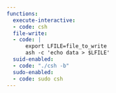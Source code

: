 ```yaml
---
functions:
  execute-interactive:
  - code: csh
  file-write:
  - code: |
      export LFILE=file_to_write
      ash -c 'echo data > $LFILE'
  suid-enabled:
  - code: "./csh -b"
  sudo-enabled:
  - code: sudo csh
---
```

